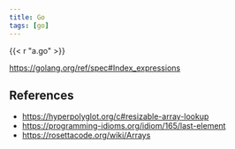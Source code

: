```yaml
---
title: Go
tags: [go]
---
```


{{< r "a.go" >}}

<https://golang.org/ref/spec#Index_expressions>

## References

- <https://hyperpolyglot.org/c#resizable-array-lookup>
- <https://programming-idioms.org/idiom/165/last-element>
- <https://rosettacode.org/wiki/Arrays>
